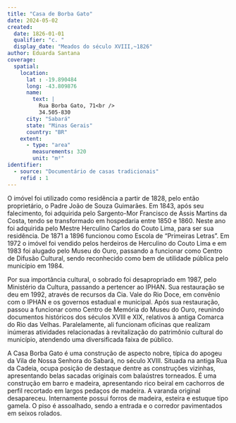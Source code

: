 ```yaml
---
title: "Casa de Borba Gato"
date: 2024-05-02
created:
  date: 1826-01-01
  qualifier: "c. "
  display_date: "Meados do século XVIII,~1826"
author: Eduarda Santana
coverage:
  spatial:
    location:
      lat : -19.890484
      long: -43.809876
      name:
        text: |
          Rua Borba Gato, 71<br />
          34.505-830
      city: "Sabará"
      state: "Minas Gerais"
      country: "BR"
    extent:
      - type: "area"
        measurements: 320
        unit: "m²"
identifier:
  - source: "Documentário de casas tradicionais"
    refid : 1
---
```


O imóvel foi utilizado como residência a partir de 1828, pelo então proprietário, o Padre João de Souza Guimarães. Em 1843, após seu falecimento, foi  adquirida pelo Sargento-Mor Francisco de Assis Martins da Costa, tendo se transformado em hospedaria entre 1850 e 1860. Neste ano foi adquirida  pelo Mestre Herculino Carlos do Couto Lima, para ser sua residência. De 1871 a 1896 funcionou como Escola de “Primeiras Letras”. Em 1972 o imóvel  foi vendido pelos herdeiros de Herculino do Couto Lima e em 1983 foi alugado pelo Museu do Ouro, passando a funcionar como Centro de Difusão  Cultural, sendo reconhecido como bem de utilidade pública pelo município em 1984.

Por sua importância cultural, o sobrado foi desapropriado em 1987, pelo Ministério da Cultura, passando a pertencer ao IPHAN. Sua restauração se deu  em 1992, através de recursos da Cia. Vale do Rio Doce, em convênio com o IPHAN e os governos estadual e municipal. Após sua restauração, passou  a funcionar como Centro de Memória do Museu do Ouro, reunindo documentos históricos dos séculos XVIII e XIX, relativos à antiga Comarca do Rio  das Velhas. Paralelamente, ali funcionam oficinas que realizam inúmeras atividades relacionadas à revitalização do patrimônio cultural do município,  atendendo uma diversificada faixa de público.

A Casa Borba Gato é uma construção de aspecto nobre, típica do apogeu da Vila de Nossa Senhora do Sabará, no século XVIII. Situada na antiga Rua  da Cadeia, ocupa posição de destaque dentre as construções vizinhas, apresentando belas sacadas originais com balaústres torneados. É uma  construção em barro e madeira, apresentando rico beiral em cachorros de perfil recortado em largos pedaços de madeira. A varanda original  desapareceu. Internamente possui forros de madeira, esteira e estuque tipo gamela. O piso é assoalhado, sendo a entrada e o corredor pavimentados  em seixos rolados.
